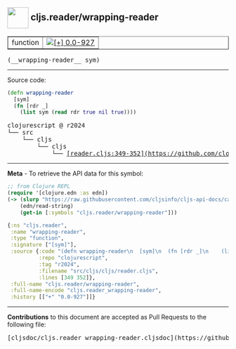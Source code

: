 ## <img width="48px" valign="middle" src="http://i.imgur.com/Hi20huC.png"> cljs.reader/wrapping-reader

 <table border="1">
<tr>

<td>function</td>
<td><a href="https://github.com/cljsinfo/cljs-api-docs/tree/0.0-927"><img valign="middle" alt="[+] 0.0-927" src="https://img.shields.io/badge/+-0.0--927-lightgrey.svg"></a> </td>
</tr>
</table>

 <samp>
(__wrapping-reader__ sym)<br>
</samp>

---





Source code:

```clj
(defn wrapping-reader
  [sym]
  (fn [rdr _]
    (list sym (read rdr true nil true))))
```

 <pre>
clojurescript @ r2024
└── src
    └── cljs
        └── cljs
            └── <ins>[reader.cljs:349-352](https://github.com/clojure/clojurescript/blob/r2024/src/cljs/cljs/reader.cljs#L349-L352)</ins>
</pre>


---

__Meta__ - To retrieve the API data for this symbol:

```clj
;; from Clojure REPL
(require '[clojure.edn :as edn])
(-> (slurp "https://raw.githubusercontent.com/cljsinfo/cljs-api-docs/catalog/cljs-api.edn")
    (edn/read-string)
    (get-in [:symbols "cljs.reader/wrapping-reader"]))
```

```clj
{:ns "cljs.reader",
 :name "wrapping-reader",
 :type "function",
 :signature ["[sym]"],
 :source {:code "(defn wrapping-reader\n  [sym]\n  (fn [rdr _]\n    (list sym (read rdr true nil true))))",
          :repo "clojurescript",
          :tag "r2024",
          :filename "src/cljs/cljs/reader.cljs",
          :lines [349 352]},
 :full-name "cljs.reader/wrapping-reader",
 :full-name-encode "cljs.reader_wrapping-reader",
 :history [["+" "0.0-927"]]}

```

---

__Contributions__ to this document are accepted as Pull Requests to the following file:

 <pre>
[cljsdoc/cljs.reader_wrapping-reader.cljsdoc](https://github.com/cljsinfo/cljs-api-docs/blob/master/cljsdoc/cljs.reader_wrapping-reader.cljsdoc)
</pre>

